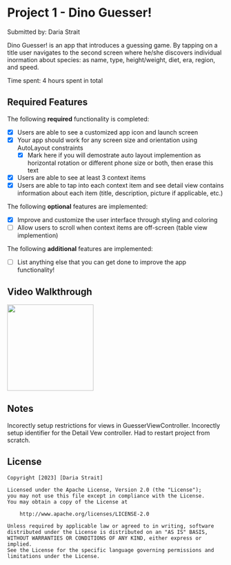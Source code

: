 # Project 1 - Dino Guesser!

Submitted by: Daria Strait

Dino Guesser! is an app that introduces a guessing game. By tapping on a title user navigates to the second screen where he/she discovers individual inormation about species: as name, type, height/weight, diet, era, region, and speed.  

Time spent: 4 hours spent in total

## Required Features

The following **required** functionality is completed:

- [X] Users are able to see a customized app icon and launch screen
- [X] Your app should work for any screen size and orientation using AutoLayout constraints
  - [X] Mark here if you will demostrate auto layout implemention as horizontal rotation or different phone size or both, then erase this text
- [X] Users are able to see at least 3 context items
- [X] Users are able to tap into each context item and see detail view contains information about each item (title, description, picture if applicable, etc.)
 
The following **optional** features are implemented:

- [X] Improve and customize the user interface through styling and coloring
- [ ] Allow users to scroll when context items are off-screen (table view implemention)

The following **additional** features are implemented:

- [ ] List anything else that you can get done to improve the app functionality!

## Video Walkthrough

<img src="https://recordit.co/vW0EebfEUc.gif" width=200><br>


## Notes
Incorectly setup restrictions for views in GuesserViewController.
Incorectly setup identifier for the Detail Vew controller.
Had to restart project from scratch.

## License

    Copyright [2023] [Daria Strait]

    Licensed under the Apache License, Version 2.0 (the "License");
    you may not use this file except in compliance with the License.
    You may obtain a copy of the License at

        http://www.apache.org/licenses/LICENSE-2.0

    Unless required by applicable law or agreed to in writing, software
    distributed under the License is distributed on an "AS IS" BASIS,
    WITHOUT WARRANTIES OR CONDITIONS OF ANY KIND, either express or implied.
    See the License for the specific language governing permissions and
    limitations under the License.
